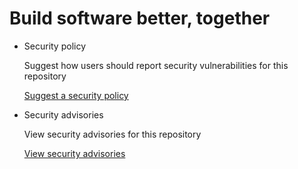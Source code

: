 # Build software better, together

* Security policy

   Suggest how users should report security vulnerabilities for this repository

   [Suggest a security policy](https://github.com/mgyannainglin/saihteesaing/security/policy)

* Security advisories

   View security advisories for this repository

  [View security advisories](https://github.com/mgyannainglin/saihteesaing/security/advisories)

